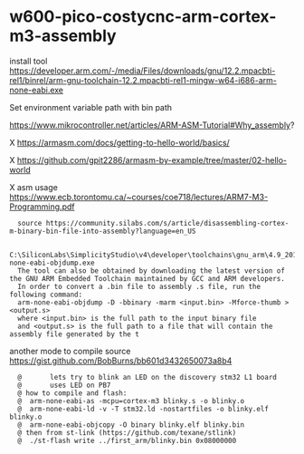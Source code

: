 # w600-pico-costycnc-arm-cortex-m3-assembly

install tool https://developer.arm.com/-/media/Files/downloads/gnu/12.2.mpacbti-rel1/binrel/arm-gnu-toolchain-12.2.mpacbti-rel1-mingw-w64-i686-arm-none-eabi.exe

Set environment variable path with bin path


https://www.mikrocontroller.net/articles/ARM-ASM-Tutorial#Why_assembly?

X  https://armasm.com/docs/getting-to-hello-world/basics/

X  https://github.com/gpit2286/armasm-by-example/tree/master/02-hello-world

X  asm usage https://www.ecb.torontomu.ca/~courses/coe718/lectures/ARM7-M3-Programming.pdf

      source https://community.silabs.com/s/article/disassembling-cortex-m-binary-bin-file-into-assembly?language=en_US
      
      C:\SiliconLabs\SimplicityStudio\v4\developer\toolchains\gnu_arm\4.9_2015q3\bin\arm-none-eabi-objdump.exe
      The tool can also be obtained by downloading the latest version of the GNU ARM Embedded Toolchain maintained by GCC and ARM developers.
      In order to convert a .bin file to assembly .s file, run the following command:
      arm-none-eabi-objdump -D -bbinary -marm <input.bin> -Mforce-thumb > <output.s>
      where <input.bin> is the full path to the input binary file
      and <output.s> is the full path to a file that will contain the assembly file generated by the t

another mode to compile source https://gist.github.com/BobBurns/bb601d3432650073a8b4

      @       lets try to blink an LED on the discovery stm32 L1 board
      @       uses LED on PB7 
      @ how to compile and flash:
      @  arm-none-eabi-as -mcpu=cortex-m3 blinky.s -o blinky.o
      @  arm-none-eabi-ld -v -T stm32.ld -nostartfiles -o blinky.elf blinky.o 
      @  arm-none-eabi-objcopy -O binary blinky.elf blinky.bin
      @ then from st-link (https://github.com/texane/stlink)
      @  ./st-flash write ../first_arm/blinky.bin 0x08000000

